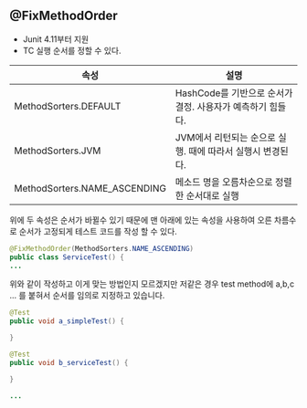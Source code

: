 ## @FixMethodOrder

 - Junit 4.11부터 지원
 - TC 실행 순서를 정할 수 있다.

|속성|설명|
|---|---|
|MethodSorters.DEFAULT|HashCode를 기반으로 순서가 결정. 사용자가 예측하기 힘들다.|
|MethodSorters.JVM|JVM에서 리턴되는 순으로 실행. 때에 따라서 실행시 변경된다.|
|MethodSorters.NAME_ASCENDING|메소드 명을 오름차순으로 정렬한 순서대로 실행|

위에 두 속성은 순서가 바뀔수 있기 때문에 맨 아래에 있는 속성을 사용하여 오른 차름수로 순서가 고정되게 테스트 코드를 작성 할 수 있다.

```java
@FixMethodOrder(MethodSorters.NAME_ASCENDING)
public class ServiceTest() {
...
```

위와 같이 작성하고 이게 맞는 방법인지 모르겠지만 저같은 경우 test method에 a,b,c ... 를 붙혀서 순서를 임의로 지정하고 있습니다.


```java
@Test
public void a_simpleTest() {

}

@Test
public void b_serviceTest() {

}

...
```
